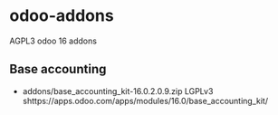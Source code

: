 # odoo-addons
AGPL3 odoo 16 addons
## Base accounting
- addons/base_accounting_kit-16.0.2.0.9.zip LGPLv3 shttps://apps.odoo.com/apps/modules/16.0/base_accounting_kit/
